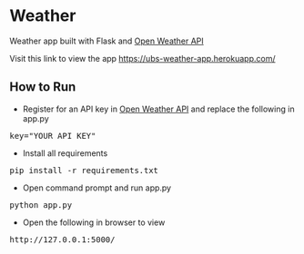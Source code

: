 # Weather
Weather app built with Flask and [Open Weather API](http://openweathermap.org/)

Visit this link to view the app https://ubs-weather-app.herokuapp.com/

## How to Run
- Register for an API key in [Open Weather API](http://openweathermap.org/) and replace the following in app.py
<pre>key="YOUR_API_KEY"</pre>

- Install all requirements
<pre>pip install -r requirements.txt</pre>

- Open command prompt and run app.py
<pre>python app.py</pre>

- Open the following in browser to view
<pre>http://127.0.0.1:5000/</pre>
